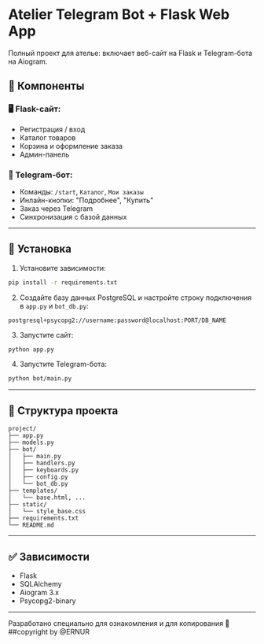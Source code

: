 
# Atelier Telegram Bot + Flask Web App

Полный проект для ателье: включает веб-сайт на Flask и Telegram-бота на Aiogram.

## 🔗 Компоненты

### 🖥 Flask-сайт:
- Регистрация / вход
- Каталог товаров
- Корзина и оформление заказа
- Админ-панель

### 🤖 Telegram-бот:
- Команды: `/start`, `Каталог`, `Мои заказы`
- Инлайн-кнопки: "Подробнее", "Купить"
- Заказ через Telegram
- Синхронизация с базой данных

---

## 🚀 Установка

1. Установите зависимости:

```bash
pip install -r requirements.txt
```

2. Создайте базу данных PostgreSQL и настройте строку подключения в `app.py` и `bot_db.py`:

```
postgresql+psycopg2://username:password@localhost:PORT/DB_NAME
```

3. Запустите сайт:

```bash
python app.py
```

4. Запустите Telegram-бота:

```bash
python bot/main.py
```

---

## 📁 Структура проекта

```
project/
├── app.py
├── models.py
├── bot/
│   ├── main.py
│   ├── handlers.py
│   ├── keyboards.py
│   ├── config.py
│   └── bot_db.py
├── templates/
│   └── base.html, ...
├── static/
│   └── style_base.css
├── requirements.txt
└── README.md
```

---

## ✅ Зависимости

- Flask
- SQLAlchemy
- Aiogram 3.x
- Psycopg2-binary

---

Разработано специально для ознакомления и для копирования 💪
##copyright by @ERNUR
